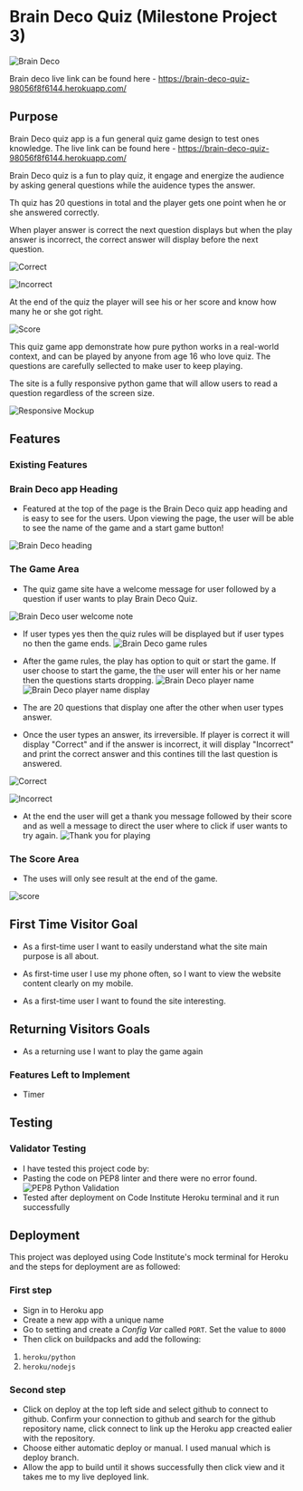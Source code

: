 # Brain Deco Quiz (Milestone Project 3)
![Brain Deco](readme/braindeco.png)

Brain deco live link can be found here - <https://brain-deco-quiz-98056f8f6144.herokuapp.com/>

## Purpose
Brain Deco quiz app is a fun general quiz game design to test ones knowledge. The live link can be found here - <https://brain-deco-quiz-98056f8f6144.herokuapp.com/>

Brain Deco quiz is a fun to play quiz, it engage and energize the audience by asking general questions while the auidence types the answer. 

Th quiz has 20 questions in total and the player gets one point when he or she answered correctly.

When player answer is correct the next question displays but when the play answer is incorrect, the correct answer will display before the next question.

![Correct](readme/correct.png)

![Incorrect](readme/incorrect.png)

At the end of the quiz the player will see his or her score and know how many he or she got right.

![Score](readme/score.png)

This quiz game app demonstrate how pure python works in a real-world context, and can be played by anyone from age 16  who  love quiz. The questions are carefully sellected to make user to keep playing.

The site is a fully responsive python game that will allow users to read a question regardless of the screen size.

![Responsive Mockup](readme/responsive.png)

## Features

### Existing Features


### Brain Deco app Heading

- Featured at the top of the page is the Brain Deco quiz app heading and is easy to see for the users.
Upon viewing the page, the user will be able to see the name of the game and a start game button!

![Brain Deco heading](readme/heading.png)

### The Game Area

- The quiz game site have a welcome message for user followed by a question if user wants to play Brain Deco Quiz.

![Brain Deco user welcome note](readmewelcome-mes.png)

- If user types yes then the quiz rules will be displayed but if user types no then the game ends.
![Brain Deco game rules](readme/gameruels.png)

- After the game rules, the play has option to quit or start the game. If user choose to start the game, the the user will enter his or her name then the questions starts dropping.
![Brain Deco player name](readme/player-name.png)
![Brain Deco player name display](readme/user-name.png)

- The are 20 questions that display one after the other when user types answer.
- Once the user types an answer, its irreversible. If player is correct it will display "Correct" and if the answer is incorrect, it will display "Incorrect" and print the correct answer and this contines till the last question is answered.

![Correct](readme/correct.png)

![Incorrect](readme/incorrect.png)

- At the end the user will get a thank you message followed by their score and as well a message to direct the user where to click if user wants to try again.
![Thank you for playing](readme/thank-you.png)

### The Score Area

- The uses will only see result at the end of the game.

![score](readme/score.png)

## First Time Visitor Goal

- As a first-time user I want to easily understand what the site main purpose is all about.

- As first-time user I use my phone often, so I want to view the website content clearly on my mobile.

- As a first-time user I want to found the site interesting.

## Returning Visitors Goals

- As a returning use I want to play the game again

### Features Left to Implement
- Timer

## Testing

### Validator Testing
- I have tested this project code by:
- Pasting the code on PEP8 linter and there were no error found. ![PEP8 Python Validation](readme/2024-02-06.png)
- Tested after deployment on Code Institute Heroku terminal and it run successfully

## Deployment

This project was deployed using Code Institute's mock terminal for Heroku and the steps for deployment are as followed:
### First step
- Sign in to Heroku app
- Create a new app with a unique name
- Go to setting and create a _Config Var_ called `PORT`. Set the value to `8000`
- Then click on  buildpacks and add the following:
1. `heroku/python`
2. `heroku/nodejs`

### Second step
- Click on deploy at the top left side and select github to connect to github. Confirm your connection to github and search for the github repository name, click connect to link up the Heroku app creacted ealier with the repository.
- Choose either automatic deploy or manual. I used manual which is deploy branch.
- Allow the app to build until it shows successfully then click view and it takes me to my live deployed link.